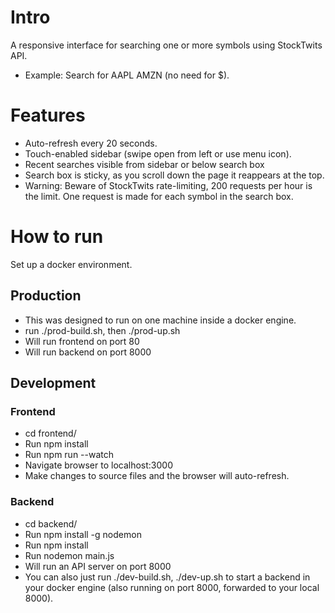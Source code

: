 # Intro

A responsive interface for searching one or more symbols using StockTwits API.

* Example: Search for AAPL AMZN (no need for $).

# Features

* Auto-refresh every 20 seconds.
* Touch-enabled sidebar (swipe open from left or use menu icon).
* Recent searches visible from sidebar or below search box
* Search box is sticky, as you scroll down the page it reappears at the top.
* Warning: Beware of StockTwits rate-limiting, 200 requests per hour is the limit. One request is made for each symbol in the search box.

# How to run

Set up a docker environment.

## Production

* This was designed to run on one machine inside a docker engine.
* run ./prod-build.sh, then ./prod-up.sh
* Will run frontend on port 80
* Will run backend on port 8000

## Development

### Frontend
* cd frontend/
* Run npm install
* Run npm run --watch
* Navigate browser to localhost:3000
* Make changes to source files and the browser will auto-refresh.

### Backend
* cd backend/
* Run npm install -g nodemon
* Run npm install
* Run nodemon main.js
* Will run an API server on port 8000
* You can also just run ./dev-build.sh, ./dev-up.sh to start a backend in your docker engine (also running on port 8000, forwarded to your local 8000).
